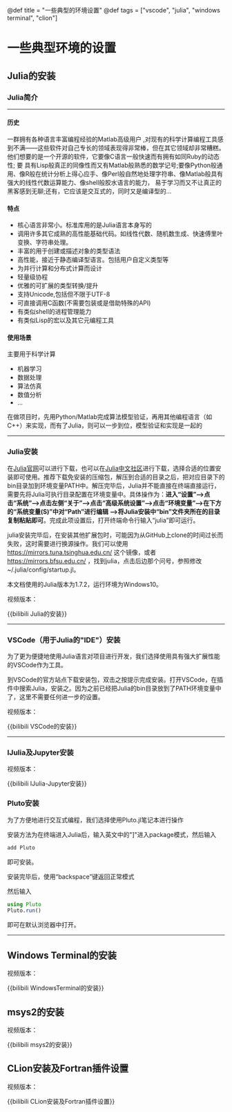 @def title = "一些典型的环境设置"
@def tags = ["vscode", "julia", "windows terminal", "clion"]

# 一些典型环境的设置

## Julia的安装

### Julia简介
***

#### 历史

一群拥有各种语言丰富编程经验的Matlab高级用户 ,对现有的科学计算编程工具感到不满——这些软件对自己专长的领域表现得非常棒，但在其它领域却非常糟糕。他们想要的是一个开源的软件，它要像C语言一般快速而有拥有如同Ruby的动态性; 要
具有Lisp般真正的同像性而又有Matlab般熟悉的数学记号;要像Python般通用、像R般在统计分析上得心应手、像Perl般自然地处理字符串、像Matlab般具有强大的线性代数运算能力、像shell般胶水语言的能力， 易于学习而又不让真正的黑客感到无聊;还有，它应该是交互式的，同时又是编译型的...

#### 特点

- 核心语言非常小。标准库用的是Julia语言本身写的
- 调用许多其它成熟的高性能基础代码。如线性代数、随机数生成、快速傅里叶变换、字符串处理。
- 丰富的用于创建或描述对象的类型语法
- 高性能，接近于静态编译型语言。包括用户自定义类型等
- 为并行计算和分布式计算而设计
- 轻量级协程
- 优雅的可扩展的类型转换/提升
- 支持Unicode,包括但不限于UTF-8
- 可直接调用C函数(不需要包装或是借助特殊的API)
- 有类似shelI的进程管理能力
- 有类似Lisp的宏以及其它元编程工具

#### 使用场景

主要用于科学计算

- 机器学习
- 数据处理
- 算法仿真
- 数值分析
- ...

在做项目时，先用Python/Matlab完成算法模型验证，再用其他编程语言（如C++）来实现，而有了Julia，则可以一步到位，模型验证和实现是一起的

***

### Julia安装

在[Julia官网](https://julialang.org/)可以进行下载，也可以在[Julia中文社区](https://cn.julialang.org/)进行下载，选择合适的位置安装即可使用。推荐下载免安装的压缩包，解压到合适的目录之后，把对应目录下的bin目录加到环境变量PATH中。解压完毕后，Julia并不能直接在终端直接运行，需要先将Julia可执行目录配置在环境变量中。具体操作为：**进入“设置”—>点击“系统”—>点击左侧“关于”—>点击“高级系统设置”—>点击“环境变量”—>在下方的“系统变量(S)”中对“Path”进行编辑 —>将Julia安装中“bin”文件夹所在的目录复制粘贴即可**。完成此项设置后，打开终端命令行输入“julia”即可运行。

julia安装完毕后，在安装其他扩展包时，可能因为从GitHub上clone的时间过长而失败，这时需要进行换源操作。我们可以使用 https://mirrors.tuna.tsinghua.edu.cn/ 这个镜像，或者 https://mirrors.bfsu.edu.cn/ ，找到julia，点击后边那个问号，参照修改~/.julia/config/startup.jl。

本文档使用的Julia版本为1.7.2，运行环境为Windows10。

视频版本：

{{bilibili Julia的安装}}


***

### VSCode（用于Julia的"IDE"）安装

为了更为便捷地使用Julia语言对项目进行开发，我们选择使用具有强大扩展性能的VSCode作为工具。

到VSCode的官方站点下载安装包，双击之按提示完成安装。打开VSCode，在插件中搜索Julia，安装之。因为之前已经把Julia的bin目录放到了PATH环境变量中了，这里不需要任何进一步的设置。

视频版本：

{{bilibili VSCode的安装}}

***

### IJulia及Jupyter安装

视频版本：

{{bilibili IJulia-Jupyter安装}}

### Pluto安装


为了方便地进行交互式编程，我们选择使用Pluto.jl笔记本进行操作

安装方法为在终端进入Julia后，输入英文中的"]"进入package模式，然后输入

```julia
add Pluto
```

即可安装。

安装完毕后，使用“backspace”键返回正常模式

然后输入

```julia
using Pluto
Pluto.run()
```

即可在默认浏览器中打开。
***

## Windows Terminal的安装

视频版本：

{{bilibili WindowsTerminal的安装}}

## msys2的安装

视频版本：

{{bilibili msys2的安装}}

## CLion安装及Fortran插件设置

视频版本：

{{bilibili CLion安装及Fortran插件设置}}
